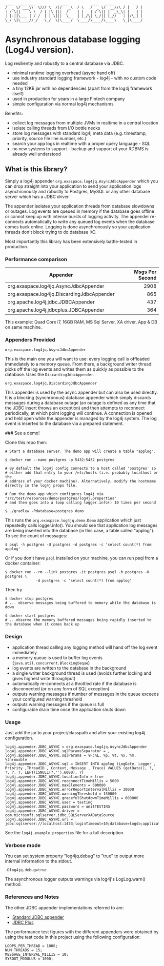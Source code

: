     ____  ____ ___  _ _      ____    _     ____  _____    _     _
    /  _ \/ ___\\  \/// \  /|/   _\  / \   /  _ \/  __//\ / |   / |
    | / \||    \ \  / | |\ |||  /    | |   | / \|| |  _\_\| |   | |
    | |-||\___ | / /  | | \|||  \_   | |_/\| \_/|| |_//   | |/\_| |
    \_/ \|\____//_/   \_/  \|\____/  \____/\____/\____\   \_|\____/


# Asynchronous database logging (Log4J version).

Log resiliently and robustly to a central database via JDBC.

* minimal runtime logging overhead (async hand off)
* use industry standard logging framework - log4j - with no custom code needed
* a tiny 12KB jar with no dependencies (apart from the log4j framework itself)
* used in production for years in a large Fintech company
* simple configuration via normal log4j mechanisms

Benefits:

* collect log messages from multiple JVMs in realtime in a central location
* isolate calling threads from I/O bottle necks
* store log messages with standard log4j meta data (e.g. timestamp, priority, source file line number, etc.)
* search your app logs in realtime with a proper query language - SQL
* no new systems to support - backup and support of your RDBMS is already well understood


## What is this library?

Simply a log4j appender `org.exaspace.log4jq.AsyncJdbcAppender` which you can drop straight into your application to send your application logs asynchronously and robustly to Postgres, MySQL or any other database server which has a JDBC driver.

The appender isolates your application threads from database slowdowns or outages. Log events are queued in memory if the database goes offline or cannot keep up with intense bursts of logging activity. The appender re-connects automatically to write any queued log events when the database comes back online. Logging is done asynchronously so your application threads don't block trying to do database I/O.

Most importantly this library has been extensively battle-tested in production.

### Performance comparison

| Appender                                   | Msgs Per Second    |
| ---------------------                      | -----------------: |
| org.exaspace.log4jq.AsyncJdbcAppender      | 2908               |
| org.exaspace.log4jq.DiscardingJdbcAppender | 865                |
| org.apache.log4j.jdbc.JDBCAppender         | 437                |
| org.apache.log4j.jdbcplus.JDBCAppender     | 364                |

This example: Quad Core i7, 16GB RAM, MS Sql Server, XA driver, App & DB on same machine.


### Appenders Provided

`org.exaspace.log4jq.AsyncJdbcAppender`

This is the main one you will want to use: every logging call is offloaded immediately to a memory queue. From there, a background writer thread picks off the log events and writes them as quickly as possible to the database. Uses the `DiscardingJdbcAppender`.

`org.exaspace.log4jq.DiscardingJdbcAppender`

This appender is used by the async appender but can also be used directly. It is a blocking (synchronous) database appender which simply discards messages during a database outage
(an outage is defined as any time that the JDBC insert throws an exception) and then attempts to reconnect periodically,
at which point logging will continue. A connection is opened and held open while the appender is managed by the log4j system.
The log event is inserted to the database via a prepared statement.


### See a demo!

Clone this repo then:

    # Start a database server. The demo app will create a table "applog".

    $ docker run --name postgres -p 5432:5432 postgres

    # By default the log4j config connects to a host called 'postgres' so
    # either add that entry to your /etc/hosts (i.e. probably localhost or the
    # address of your docker machine). Alternatively, modify the hostname directly in the log4j props file.

    # Run the demo app which configures log4j via "src/test/resources/demo/postgres/log4j.properties"
    # and then goes into a loop calling logger.info() 10 times per second

    $ ./gradlew -Pdatabase=postgres demo


This runs the `org.exaspace.log4jq.demo.Demo` application which just repeatedly calls logger.info(). You should see that application log messages are being inserted into the database (in this case, a table called "applog"). To see the count of messages:

    $ psql -h postgres -U postgres -d postgres -c 'select count(*) from applog'

Or if you don't have `psql` installed on your machine, you can run psql from a docker container:

    $ docker run --rm --link postgres -it postgres psql -h postgres -U postgres \
                  -d postgres -c 'select count(*) from applog'

Then try

    $ docker stop postgres
    # ... observe messages being buffered to memory while the database is down

    $ docker start postgres
    # ...observe the memory buffered messages being rapidly inserted to the database when it comes back up


### Design

* application thread calling any logging method will hand off the log event immediately
* a memory queue is used to buffer log events (`java.util.concurrent.BlockingDeque`)
* log events are written to the database in the background
* a single writer background thread is used (avoids further locking and gives highest write throughput)
* automatically re-connects at a throttled rate if the database is disconnected (or on any form of SQL exception)
* outputs warning messages if number of messages in the queue exceeds your configured warning threshold
* outputs warning messages if the queue is full
* configurable drain time once the application shuts down

### Usage

Just add the jar to your project/classpath and alter your existing log4j configuration.

    log4j.appender.JDBC_ASYNC = org.exaspace.log4jq.AsyncJdbcAppender
    log4j.appender.JDBC_ASYNC.sqlParamsSeparator = ,
    log4j.appender.JDBC_ASYNC.sqlParams = %F:%L, %p, %t, %x, %m, %throwable
    log4j.appender.JDBC_ASYNC.sql = INSERT INTO applog (LogDate, Logger , Priority ,ThreadID , Context, Message , Trace) VALUES (getDate(), ?, ?, ?, ?, LEFT(ISNULL(?,''),6000), ?)
    log4j.appender.JDBC_ASYNC.locationInfo = true
    log4j.appender.JDBC_ASYNC.reconnectTimeMillis = 5000
    log4j.appender.JDBC_ASYNC.maxElements = 500000
    log4j.appender.JDBC_ASYNC.errorReportIntervalMillis = 30000
    log4j.appender.JDBC_ASYNC.warningThreshold = 150000
    log4j.appender.JDBC_ASYNC.gracefulShutdownTimeMillis = 600000
    log4j.appender.JDBC_ASYNC.user = testing
    log4j.appender.JDBC_ASYNC.password = unitTESTING
    log4j.appender.JDBC_ASYNC.driver = com.microsoft.sqlserver.jdbc.SQLServerXADataSource
    log4j.appender.JDBC_ASYNC.url = jdbc:sqlserver://localhost:1433;loginTimeout=10;database=logdb;applicationName=logtest;workstationID=mypc;

See the `log4j.example.properties` file for a full description.

### Verbose mode

You can set system property "log4jq.debug" to "true" to output more internal information to the stdout.

    -Dlog4jq.debug=true

The asynchronous logger outputs warnings via log4j's LogLog.warn() method.

### References and Notes

The other JDBC appender implementations referred to are:

* [Standard JDBC appender](http://logging.apache.org/log4j/1.2/apidocs/org/apache/log4j/jdbc/JDBCAppender.html)
* [JDBC Plus](http://www.mannhaupt.com/danko/projects/jdbcappender/doc/index.html)

The performance test figures with the different appenders were obtained by using the test code in this project using the following configuration:

	LOOPS_PER_THREAD = 1000;
	NUM_THREADS = 15;
	MESSAGE_INTERVAL_MILLIS = 10;
	SYSOUT_MODULUS = 1000;
